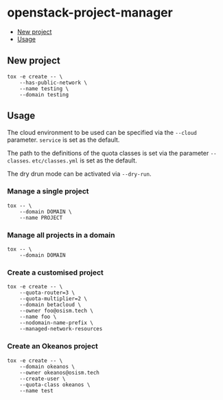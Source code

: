 # openstack-project-manager

- [New project](#new-project)
- [Usage](#usage)

## New project

```
tox -e create -- \
    --has-public-network \
    --name testing \
    --domain testing
```

## Usage

The cloud environment to be used can be specified via the ``--cloud``
parameter. ``service`` is set as the default.

The path to the definitions of the quota classes is set via the
parameter ``--classes``. ``etc/classes.yml`` is set as the default.

The dry drun mode can be activated via ``--dry-run``.

### Manage a single project

```
tox -- \
    --domain DOMAIN \
    --name PROJECT
```

### Manage all projects in a domain

```
tox -- \
    --domain DOMAIN
```

### Create a customised project

```
tox -e create -- \
    --quota-router=3 \
    --quota-multiplier=2 \
    --domain betacloud \
    --owner foo@osism.tech \
    --name foo \
    --nodomain-name-prefix \
    --managed-network-resources
```

### Create an Okeanos project

```
tox -e create -- \
    --domain okeanos \
    --owner okeanos@osism.tech
    --create-user \
    --quota-class okeanos \
    --name test
```
